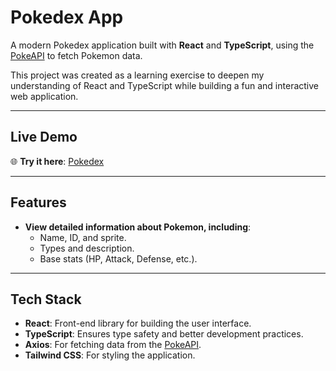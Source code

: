 # Pokedex App  

A modern Pokedex application built with **React** and **TypeScript**, using the [PokeAPI](https://pokeapi.co/) to fetch Pokemon data.  

This project was created as a learning exercise to deepen my understanding of React and TypeScript while building a fun and interactive web application.  

---

## Live Demo  

🌐 **Try it here**: [Pokedex](https://pokedex-fefkh02le-clara-garcia.vercel.app/)  

---

## Features  

- **View detailed information about Pokemon, including**:  
  - Name, ID, and sprite.  
  - Types and description.  
  - Base stats (HP, Attack, Defense, etc.).  

---

## Tech Stack  

- **React**: Front-end library for building the user interface.  
- **TypeScript**: Ensures type safety and better development practices.  
- **Axios**: For fetching data from the [PokeAPI](https://pokeapi.co/).  
- **Tailwind CSS**: For styling the application.  
